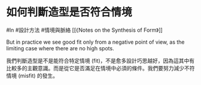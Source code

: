 # 如何判斷造型是否符合情境
#ln #設計方法 #情境與脈絡 
[[《Notes on the Synthesis of Form》]]

But in practice we see good fit only from a negative point of view, as the limiting case where there are no high spots.

我們判斷造型是不是能符合特定情境 (fit)，不是愈多設計巧思越好，因為這其中有比較多的主觀意識。而是從它是否滿足在情境中必須的條件。我們要努力減少不符情境 (misfit) 的發生。